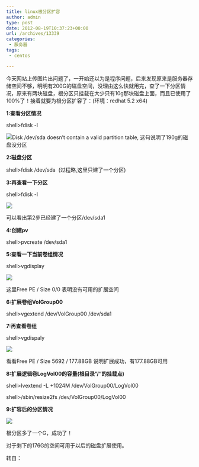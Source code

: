 ```yaml
---
title: linux根分区扩容
author: admin
type: post
date: 2012-08-19T10:37:23+00:00
url: /archives/13339
categories:
 - 服务器
tags:
 - centos

---
```

今天网站上传图片出问题了，一开始还以为是程序问题，后来发现原来是服务器存储空间不够，明明有200G的磁盘空间，没理由这么快就用完，查了一下分区情况，原来有两块磁盘，根分区只挂载在大少只有10g那块磁盘上面，而且已使用了100%了！接着就要为根分区扩容了：(环境：redhat 5.2 x64)

**1:查看分区情况**

shell>fdisk -l

![](http://pic002.cnblogs.com/images/2011/55358/2011012218354221.png)Disk /dev/sda doesn’t contain a valid partition table, 这句说明了190g的磁盘没分区

**2:磁盘分区**

shell>fdisk /dev/sda  (过程略,这里只建了一个分区)

**3:再查看一下分区**

shell>fdisk -l

![](http://pic002.cnblogs.com/images/2011/55358/2011012218413888.png)

可以看出第2步已经建了一个分区/dev/sda1

**4:创建pv**

shell>pvcreate /dev/sda1

**5:查看一下当前卷组情况**

shell>vgdisplay

![](http://pic002.cnblogs.com/images/2011/55358/2011012218451643.png)

这里Free PE / Size 0/0 表明没有可用的扩展空间

**6:扩展卷组VolGroup00**

shell>vgextend /dev/VolGroup00 /dev/sda1

**7:再查看卷组**

shell>vgdispaly

![](http://pic002.cnblogs.com/images/2011/55358/2011012218500291.png)

看看Free PE / Size 5692 / 177.88GB 说明扩展成功，有177.88GB可用

**8:扩展逻辑卷LogVol00的容量(根目录”/”的挂载点)**

shell>lvextend -L +1024M /dev/VolGroup00/LogVol00

shell>/sbin/resize2fs /dev/VolGroup00/LogVol00

**9:扩容后的分区情况**

![](http://pic002.cnblogs.com/images/2011/55358/2011012218534130.png)

根分区多了一个G，成功了！

对于剩下的176G的空间可用于以后的磁盘扩展使用。

转自：